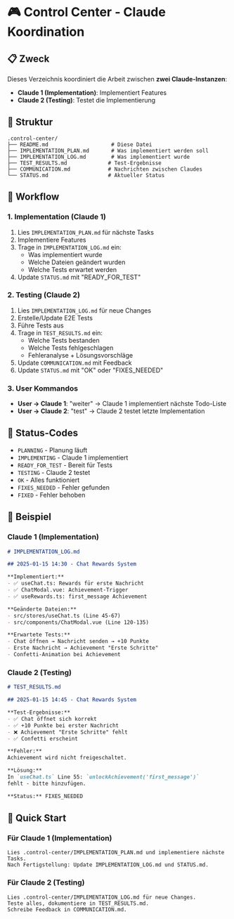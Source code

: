 # 🎮 Control Center - Claude Koordination

## 📋 Zweck

Dieses Verzeichnis koordiniert die Arbeit zwischen **zwei Claude-Instanzen**:

- **Claude 1 (Implementation)**: Implementiert Features
- **Claude 2 (Testing)**: Testet die Implementierung

## 📁 Struktur

```
.control-center/
├── README.md                    # Diese Datei
├── IMPLEMENTATION_PLAN.md       # Was implementiert werden soll
├── IMPLEMENTATION_LOG.md        # Was implementiert wurde
├── TEST_RESULTS.md             # Test-Ergebnisse
├── COMMUNICATION.md            # Nachrichten zwischen Claudes
└── STATUS.md                   # Aktueller Status
```

## 🔄 Workflow

### 1. Implementation (Claude 1)

1. Lies `IMPLEMENTATION_PLAN.md` für nächste Tasks
2. Implementiere Features
3. Trage in `IMPLEMENTATION_LOG.md` ein:
   - Was implementiert wurde
   - Welche Dateien geändert wurden
   - Welche Tests erwartet werden
4. Update `STATUS.md` mit "READY_FOR_TEST"

### 2. Testing (Claude 2)

1. Lies `IMPLEMENTATION_LOG.md` für neue Changes
2. Erstelle/Update E2E Tests
3. Führe Tests aus
4. Trage in `TEST_RESULTS.md` ein:
   - Welche Tests bestanden
   - Welche Tests fehlgeschlagen
   - Fehleranalyse + Lösungsvorschläge
5. Update `COMMUNICATION.md` mit Feedback
6. Update `STATUS.md` mit "OK" oder "FIXES_NEEDED"

### 3. User Kommandos

- **User → Claude 1**: "weiter" → Claude 1 implementiert nächste Todo-Liste
- **User → Claude 2**: "test" → Claude 2 testet letzte Implementation

## 🎯 Status-Codes

- `PLANNING` - Planung läuft
- `IMPLEMENTING` - Claude 1 implementiert
- `READY_FOR_TEST` - Bereit für Tests
- `TESTING` - Claude 2 testet
- `OK` - Alles funktioniert
- `FIXES_NEEDED` - Fehler gefunden
- `FIXED` - Fehler behoben

## 📝 Beispiel

### Claude 1 (Implementation)
```markdown
# IMPLEMENTATION_LOG.md

## 2025-01-15 14:30 - Chat Rewards System

**Implementiert:**
- ✅ useChat.ts: Rewards für erste Nachricht
- ✅ ChatModal.vue: Achievement-Trigger
- ✅ useRewards.ts: first_message Achievement

**Geänderte Dateien:**
- src/stores/useChat.ts (Line 45-67)
- src/components/ChatModal.vue (Line 120-135)

**Erwartete Tests:**
- Chat öffnen → Nachricht senden → +10 Punkte
- Erste Nachricht → Achievement "Erste Schritte"
- Confetti-Animation bei Achievement
```

### Claude 2 (Testing)
```markdown
# TEST_RESULTS.md

## 2025-01-15 14:45 - Chat Rewards System

**Test-Ergebnisse:**
- ✅ Chat öffnet sich korrekt
- ✅ +10 Punkte bei erster Nachricht
- ❌ Achievement "Erste Schritte" fehlt
- ✅ Confetti erscheint

**Fehler:**
Achievement wird nicht freigeschaltet.

**Lösung:**
In `useChat.ts` Line 55: `unlockAchievement('first_message')`
fehlt - bitte hinzufügen.

**Status:** FIXES_NEEDED
```

## 🚀 Quick Start

### Für Claude 1 (Implementation)
```
Lies .control-center/IMPLEMENTATION_PLAN.md und implementiere nächste Tasks.
Nach Fertigstellung: Update IMPLEMENTATION_LOG.md und STATUS.md.
```

### Für Claude 2 (Testing)
```
Lies .control-center/IMPLEMENTATION_LOG.md für neue Changes.
Teste alles, dokumentiere in TEST_RESULTS.md.
Schreibe Feedback in COMMUNICATION.md.
```

